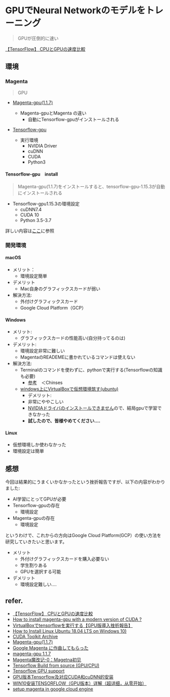 

# GPUでNeural Networkのモデルをトレーニング
> GPUが圧倒的に速い

[【TensorFlow】 CPUとGPUの速度比較](https://qiita.com/yosshi4486/items/1ff037bd1455a64d6d05)

## 環境

### Magenta 
> GPU

- [Magenta-gpu(1.1.7)](https://pypi.org/project/magenta-gpu/)
  + Magenta-gpuとMagenta の違い
    * 自動にTensorflow-gpuがインストールされる


- [Tensorflow-gpu](https://www.tensorflow.org/install/gpu)
  + 実行環境
    * NVIDIA Driver
    * cuDNN
    * CUDA  
    * Python3


#### Tensorflow-gpu　install
> Magenta-gpu(1.1.7)をインストールすると、tensorflow-gpu-1.15.3が自動にインストールされる
- Tensorflow-gpu1.15.3の環境設定
  + cuDNN7.4
  + CUDA 10
  + Python 3.5-3.7

 詳しい内容は[ここ](https://www.tensorflow.org/install/source_windows#gpu)に参照


### 開発環境

#### macOS  
- メリット：
  + 環境設定簡単
- デメリット
  + Mac自身のグラフィックスカードが弱い
- 解決方法:
  + 外付けグラフィックスカード
  + Google Cloud Platform（GCP）

#### Windows
- メリット:
  + グラフィックスカードの性能高い(自分持ってるのは)
- デメリット:
  + 環境設定非常に難しい
  + MagentaのREADEMEに書かれているコマンドは使えない
- 解決方法:
  + Terminalのコマンドを使わずに、pythonで実行する(Tensorflowの知識も必要)
    * [参考](https://blog.csdn.net/weixin_38090501/article/details/90524647)　＜Chinses
  + [windows上にVirtualBoxで仮想環境筑す(ubuntu)](https://www.youtube.com/watch?v=JgurvumloHk)
    * デメリット:
    * 非常にややこしい
    * [NVIDIAドライバのインストールできません](https://qiita.com/yh0sh/items/957a074f3e54744c4161)ので、結局gpuで学習できなかった
    * **試したので、皆様やめてください....**

#### Linux

- 仮想環境しか使わなかった
- 環境設定は簡単

## 感想

今回は結果的にうまくいかなかったという挫折報告ですが、以下の内容がわかりました:

- AI学習にとってGPUが必要
- Tensorflow-gpuの存在
  * 環境設定
- Magenta-gpuの存在
  * 環境設定


というわけで、これからの方向はGoogle Cloud Platform(GCP）の使い方法を研究していきたいと思います。

- メリット
  + 外付けグラフィックスカードを購入必要ない
  + 学生割りある
  + GPUを選択する可能
- デメリット
  + 環境設定難しい....

## refer.

- [【TensorFlow】 CPUとGPUの速度比較](https://qiita.com/yosshi4486/items/1ff037bd1455a64d6d05)
- [How to install magenta-gpu with a modern version of CUDA ?](https://github.com/magenta/magenta/issues/1667)
- [VirtualBoxでtensorflowを実行する【GPU版導入挫折報告】](https://qiita.com/yh0sh/items/957a074f3e54744c4161)
- [How to Install Linux Ubuntu 18.04 LTS on Windows 10)](https://www.youtube.com/watch?v=JgurvumloHk)
- [CUDA Toolkit Archive](https://developer.nvidia.com/cuda-toolkit-archive)
- [Magenta-gpu(1.1.7)](https://pypi.org/project/magenta-gpu/)
- [Google Magenta に作曲してもらった](https://nasb.hatenablog.com/entry/2019/02/10/114111)
- [magenta-gpu 1.1.7](https://pypi.org/project/magenta-gpu/)
- [Magenta魔改记-0：Magetna初见](https://blog.csdn.net/weixin_38090501/article/details/90524627)
- [Tensorflow Build from source (GPU/CPU)](https://www.tensorflow.org/install/source#linux)
- [Tensorflow GPU support](https://www.tensorflow.org/install/gpu)
- [GPU版本Tensorflow及对应CUDA和cuDNN的安装](https://www.fatrabbids.com/2019/09/23/gpu版本tensorflow及对应cuda和cudnn的安装/)
- [WIN10安装TENSORFLOW（GPU版本）详解（超详细，从零开始）](https://zhuanlan.zhihu.com/p/37086409)
- [setup magenta in google cloud engine](https://publicityreform.github.io/findbyimage/magenta.html)
